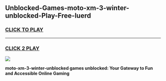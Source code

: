 
## Unblocked-Games-moto-xm-3-winter-unblocked-Play-Free-luerd
<h3>
<a href="https://premium76.site?title=moto-xm-3-winter-unblocked&ref=18A1">CLICK TO PLAY</a></h3>
<hr>

<h3>
<a href="https://premium76.site?title=moto-xm-3-winter-unblocked&ref=18A1">CLICK 2 PLAY</a>
  
</h3>

<a href="https://premium76.site?title=moto-xm-3-winter-unblocked&ref=18A1"><img src="https://clearcache.store/games.png"></a>


**moto-xm-3-winter-unblocked games unblocked: Your Gateway to Fun and Accessible Online Gaming**
